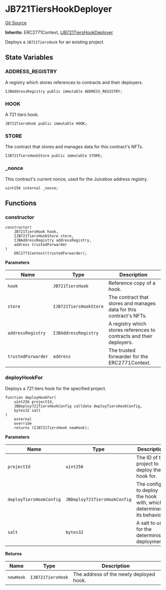 # JB721TiersHookDeployer
[Git Source](https://github.com/Bananapus/nana-721-hook/blob/e813fb5b7d17cd3d18023137d70a7b2f3911ad99/src/JB721TiersHookDeployer.sol)

**Inherits:**
ERC2771Context, [IJB721TiersHookDeployer](/src/interfaces/IJB721TiersHookDeployer.sol/interface.IJB721TiersHookDeployer.md)

Deploys a `JB721TiersHook` for an existing project.


## State Variables
### ADDRESS_REGISTRY
A registry which stores references to contracts and their deployers.


```solidity
IJBAddressRegistry public immutable ADDRESS_REGISTRY;
```


### HOOK
A 721 tiers hook.


```solidity
JB721TiersHook public immutable HOOK;
```


### STORE
The contract that stores and manages data for this contract's NFTs.


```solidity
IJB721TiersHookStore public immutable STORE;
```


### _nonce
This contract's current nonce, used for the Juicebox address registry.


```solidity
uint256 internal _nonce;
```


## Functions
### constructor


```solidity
constructor(
    JB721TiersHook hook,
    IJB721TiersHookStore store,
    IJBAddressRegistry addressRegistry,
    address trustedForwarder
)
    ERC2771Context(trustedForwarder);
```
**Parameters**

|Name|Type|Description|
|----|----|-----------|
|`hook`|`JB721TiersHook`|Reference copy of a hook.|
|`store`|`IJB721TiersHookStore`|The contract that stores and manages data for this contract's NFTs.|
|`addressRegistry`|`IJBAddressRegistry`|A registry which stores references to contracts and their deployers.|
|`trustedForwarder`|`address`|The trusted forwarder for the ERC2771Context.|


### deployHookFor

Deploys a 721 tiers hook for the specified project.


```solidity
function deployHookFor(
    uint256 projectId,
    JBDeploy721TiersHookConfig calldata deployTiersHookConfig,
    bytes32 salt
)
    external
    override
    returns (IJB721TiersHook newHook);
```
**Parameters**

|Name|Type|Description|
|----|----|-----------|
|`projectId`|`uint256`|The ID of the project to deploy the hook for.|
|`deployTiersHookConfig`|`JBDeploy721TiersHookConfig`|The config to deploy the hook with, which determines its behavior.|
|`salt`|`bytes32`|A salt to use for the deterministic deployment.|

**Returns**

|Name|Type|Description|
|----|----|-----------|
|`newHook`|`IJB721TiersHook`|The address of the newly deployed hook.|


